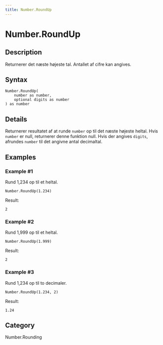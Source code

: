 ```yaml
---
title: Number.RoundUp
---
```


# Number.RoundUp


## Description

Returnerer det næste højeste tal. Antallet af cifre kan angives.


## Syntax

```powerquery
Number.RoundUp(
    number as number,
    optional digits as number
) as number
```


## Details

Returnerer resultatet af at runde <code>number</code> op til det næste højeste heltal. Hvis <code>number</code> er null, returnerer denne funktion null.    Hvis der angives <code>digits</code>, afrundes <code>number</code> til det angivne antal decimaltal.  


## Examples

### Example #1 
Rund 1,234 op til et heltal.
```powerquery
Number.RoundUp(1.234)
```

Result: 
```powerquery
2
```


### Example #2 
Rund 1,999 op til et heltal.
```powerquery
Number.RoundUp(1.999)
```

Result: 
```powerquery
2
```


### Example #3 
Rund 1,234 op til to decimaler.
```powerquery
Number.RoundUp(1.234, 2)
```

Result: 
```powerquery
1.24
```




## Category
Number.Rounding
